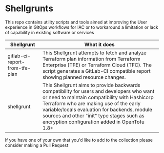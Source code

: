 # Shellgrunts

This repo contains utility scripts and tools aimed at improving the User experience in GitOps workflows for IAC or to workaround a limitation or lack of capability in existing software or services

| Shellgrunt | What it does |
|---|---|
| gitlab-ci-report-from-tfe-plan | This Shellgrunt attempts to fetch and analyze Terraform plan information from Terraform Enterprise (TFE) or Terraform Cloud (TFC). The script generates a GitLab-CI compatible report showing planned resource changes. |
| shellgrunt | This Shellgrunt aims to provide backwards compatibility for users and developers who want or need to maintain compatibility with Hashicorp Terraform who are making use of the early variable/locals evaluation for backends, module sources and other "init" type stages such as encryption configuration added in OpenTofu 1.8+ |


If you have one of your own that you'd like to add to the collection please consider making a Pull Request